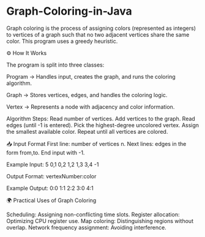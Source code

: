 # Graph-Coloring-in-Java
Graph coloring is the process of assigning colors (represented as integers) to vertices of a graph such that no two adjacent vertices share the same color. This program uses a greedy heuristic.

⚙️ How It Works

The program is split into three classes:

Program → Handles input, creates the graph, and runs the coloring algorithm.

Graph → Stores vertices, edges, and handles the coloring logic.

Vertex → Represents a node with adjacency and color information.

Algorithm Steps:
Read number of vertices.
Add vertices to the graph.
Read edges (until -1 is entered).
Pick the highest-degree uncolored vertex.
Assign the smallest available color.
Repeat until all vertices are colored.

📥 Input Format
First line: number of vertices n.
Next lines: edges in the form from,to.
End input with -1.

Example Input:
5
0,1
0,2
1,2
1,3
3,4
-1

Output Format:
vertexNumber:color

Example Output:
0:0
1:1
2:2
3:0
4:1

🌍 Practical Uses of Graph Coloring

Scheduling: Assigning non-conflicting time slots.
Register allocation: Optimizing CPU register use.
Map coloring: Distinguishing regions without overlap.
Network frequency assignment: Avoiding interference.
